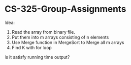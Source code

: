 # CS-325-Group-Assignments

Idea:
1. Read the array from binary file.
2. Put them into m arrays consisting of n elements
3. Use Merge function in MergeSort to Merge all m arrays
4. Find K with for loop 

Is it satisfy running time output?
